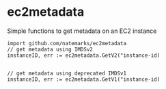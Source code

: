 # ec2metadata
Simple functions to get metadata on an EC2 instance
```
import github.com/natemarks/ec2metadata
// get metadata using IMDSv2
instanceID, err := ec2metadata.GetV2("instance-id)


// get metadata using deprecated IMDSv1
instanceID, err := ec2metadata.GetV1("instance-id)
```
